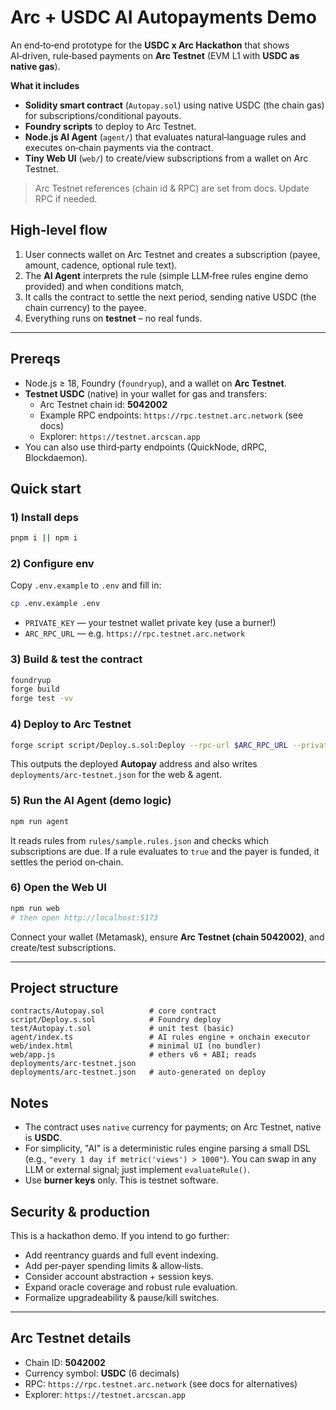 
# Arc + USDC AI Autopayments Demo

An end‑to‑end prototype for the **USDC x Arc Hackathon** that shows AI‑driven, rule‑based payments on **Arc Testnet** (EVM L1 with **USDC as native gas**).

**What it includes**

- **Solidity smart contract** (`Autopay.sol`) using native USDC (the chain gas) for subscriptions/conditional payouts.
- **Foundry scripts** to deploy to Arc Testnet.
- **Node.js AI Agent** (`agent/`) that evaluates natural‑language rules and executes on‑chain payments via the contract.
- **Tiny Web UI** (`web/`) to create/view subscriptions from a wallet on Arc Testnet.

> Arc Testnet references (chain id & RPC) are set from docs. Update RPC if needed.

## High‑level flow

1. User connects wallet on Arc Testnet and creates a subscription (payee, amount, cadence, optional rule text).
2. The **AI Agent** interprets the rule (simple LLM‑free rules engine demo provided) and when conditions match,
3. It calls the contract to settle the next period, sending native USDC (the chain currency) to the payee.
4. Everything runs on **testnet** – no real funds.

---

## Prereqs

- Node.js ≥ 18, Foundry (`foundryup`), and a wallet on **Arc Testnet**.
- **Testnet USDC** (native) in your wallet for gas and transfers:
  - Arc Testnet chain id: **5042002**
  - Example RPC endpoints: `https://rpc.testnet.arc.network` (see docs)
  - Explorer: `https://testnet.arcscan.app`
- You can also use third‑party endpoints (QuickNode, dRPC, Blockdaemon).

## Quick start

### 1) Install deps

```bash
pnpm i || npm i
```

### 2) Configure env

Copy `.env.example` to `.env` and fill in:

```bash
cp .env.example .env
```

- `PRIVATE_KEY` — your testnet wallet private key (use a burner!)
- `ARC_RPC_URL` — e.g. `https://rpc.testnet.arc.network`

### 3) Build & test the contract

```bash
foundryup
forge build
forge test -vv
```

### 4) Deploy to Arc Testnet

```bash
forge script script/Deploy.s.sol:Deploy --rpc-url $ARC_RPC_URL --private-key $PRIVATE_KEY --broadcast
```

This outputs the deployed **Autopay** address and also writes `deployments/arc-testnet.json` for the web & agent.

### 5) Run the AI Agent (demo logic)

```bash
npm run agent
```

It reads rules from `rules/sample.rules.json` and checks which subscriptions are due. If a rule evaluates to `true` and the payer is funded, it settles the period on‑chain.

### 6) Open the Web UI

```bash
npm run web
# then open http://localhost:5173
```

Connect your wallet (Metamask), ensure **Arc Testnet (chain 5042002)**, and create/test subscriptions.

---

## Project structure

```
contracts/Autopay.sol          # core contract
script/Deploy.s.sol            # Foundry deploy
test/Autopay.t.sol             # unit test (basic)
agent/index.ts                 # AI rules engine + onchain executor
web/index.html                 # minimal UI (no bundler)
web/app.js                     # ethers v6 + ABI; reads deployments/arc-testnet.json
deployments/arc-testnet.json   # auto‑generated on deploy
```

## Notes

- The contract uses `native` currency for payments; on Arc Testnet, native is **USDC**.
- For simplicity, "AI" is a deterministic rules engine parsing a small DSL (e.g., `"every 1 day if metric('views') > 1000"`). You can swap in any LLM or external signal; just implement `evaluateRule()`.
- Use **burner keys** only. This is testnet software.

## Security & production

This is a hackathon demo. If you intend to go further:
- Add reentrancy guards and full event indexing.
- Add per‑payer spending limits & allow‑lists.
- Consider account abstraction + session keys.
- Expand oracle coverage and robust rule evaluation.
- Formalize upgradeability & pause/kill switches.

---

## Arc Testnet details

- Chain ID: **5042002**
- Currency symbol: **USDC** (6 decimals)
- RPC: `https://rpc.testnet.arc.network` (see docs for alternatives)
- Explorer: `https://testnet.arcscan.app`

